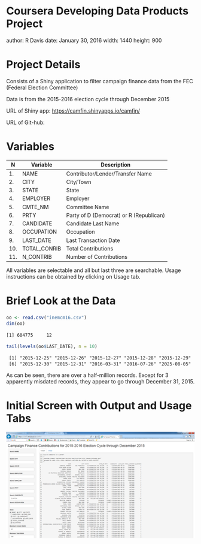 Coursera Developing Data Products Project
========================================================
author: R Davis
date: January 30, 2016
width: 1440
height: 900

Project Details
========================================================

Consists of a Shiny application to filter campaign finance data from the FEC (Federal Election Committee)

Data is from the 2015-2016 election cycle through December 2015

URL of Shiny app: https://camfin.shinyapps.io/camfin/ 

URL of Git-hub:

Variables
========================================================

N   | Variable     | Description
--- | ------------ | ---------------------------------------
1.  | NAME         | Contributor/Lender/Transfer Name
2.  | CITY         | City/Town
3.  | STATE        | State
4.  | EMPLOYER     | Employer
5.  | CMTE_NM      | Committee Name
6.  | PRTY         | Party of D (Democrat) or R (Republican)
7.  | CANDIDATE    | Candidate Last Name
8.  | OCCUPATION   | Occupation
9.  | LAST_DATE    | Last Transaction Date
10. | TOTAL_CONRIB | Total Contributions
11. | N_CONTRIB    | Number of Contributions

All variables are selectable and all but last three are searchable.
Usage instructions can be obtained by clicking on Usage tab.

Brief Look at the Data
========================================================


```r
oo <- read.csv("inemcm16.csv")
dim(oo)
```

```
[1] 604775     12
```

```r
tail(levels(oo$LAST_DATE), n = 10)
```

```
 [1] "2015-12-25" "2015-12-26" "2015-12-27" "2015-12-28" "2015-12-29"
 [6] "2015-12-30" "2015-12-31" "2016-03-31" "2016-07-26" "2025-08-05"
```

As can be seen, there are over a half-million records. Except for 3 apparently misdated records,
they appear to go through December 31, 2015.

Initial Screen with Output and Usage Tabs
========================================================

![Initial Screen](screen1.png)
